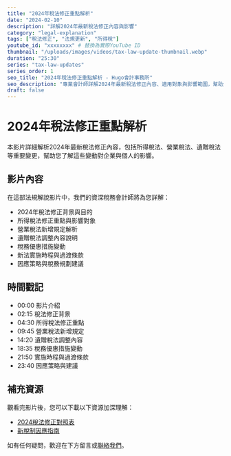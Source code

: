 ```yaml
---
title: "2024年稅法修正重點解析"
date: "2024-02-10"
description: "詳解2024年最新稅法修正內容與影響"
category: "legal-explanation"
tags: ["稅法修正", "法規更新", "所得稅"]
youtube_id: "xxxxxxxx" # 替換為實際YouTube ID
thumbnail: "/uploads/images/videos/tax-law-update-thumbnail.webp"
duration: "25:30"
series: "tax-law-updates"
series_order: 1
seo_title: "2024年稅法修正重點解析 - Hugo會計事務所"
seo_description: "專業會計師詳解2024年最新稅法修正內容、適用對象與影響範圍，幫助企業及個人因應稅制變革，做好稅務規劃。立即觀看 https://hugo-accounting.com/videos/legal-explanation/tax-law-update-2024/"
draft: false
---
```


# 2024年稅法修正重點解析

本影片詳細解析2024年最新稅法修正內容，包括所得稅法、營業稅法、遺贈稅法等重要變更，幫助您了解這些變動對企業與個人的影響。

## 影片內容

在這部法規解說影片中，我們的資深稅務會計師將為您詳解：

- 2024年稅法修正背景與目的
- 所得稅法修正重點與影響對象
- 營業稅法新增規定解析
- 遺贈稅法調整內容說明
- 稅務優惠措施變動
- 新法實施時程與過渡條款
- 因應策略與稅務規劃建議

## 時間戳記

- 00:00 影片介紹
- 02:15 稅法修正背景
- 04:30 所得稅法修正重點
- 09:45 營業稅法新增規定
- 14:20 遺贈稅法調整內容
- 18:35 稅務優惠措施變動
- 21:50 實施時程與過渡條款
- 23:40 因應策略與建議

## 補充資源

觀看完影片後，您可以下載以下資源加深理解：

- [2024稅法修正對照表](/downloads/regulations/tax-law-comparison-2024/)
- [新稅制因應指南](/downloads/guides/new-tax-system-guide/)

如有任何疑問，歡迎在下方留言或[聯絡我們](/contact/)。